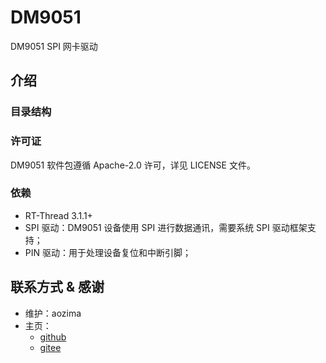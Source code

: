 # DM9051

DM9051 SPI 网卡驱动

## 介绍

### 目录结构

### 许可证

DM9051 软件包遵循 Apache-2.0 许可，详见 LICENSE 文件。

### 依赖

- RT-Thread 3.1.1+
- SPI 驱动：DM9051 设备使用 SPI 进行数据通讯，需要系统 SPI 驱动框架支持；
- PIN 驱动：用于处理设备复位和中断引脚；

## 联系方式 & 感谢

- 维护：aozima
- 主页：
  - [github](https://github.com/aozima/dm9051.git)
  - [gitee](https://gitee.com/aozima/dm9051.git)
